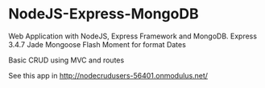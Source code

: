 # NodeJS-Express-MongoDB
Web Application with NodeJS, Express Framework and MongoDB.
Express 3.4.7
Jade
Mongoose
Flash
Moment for format Dates

Basic CRUD using MVC and routes

See this app in http://nodecrudusers-56401.onmodulus.net/
